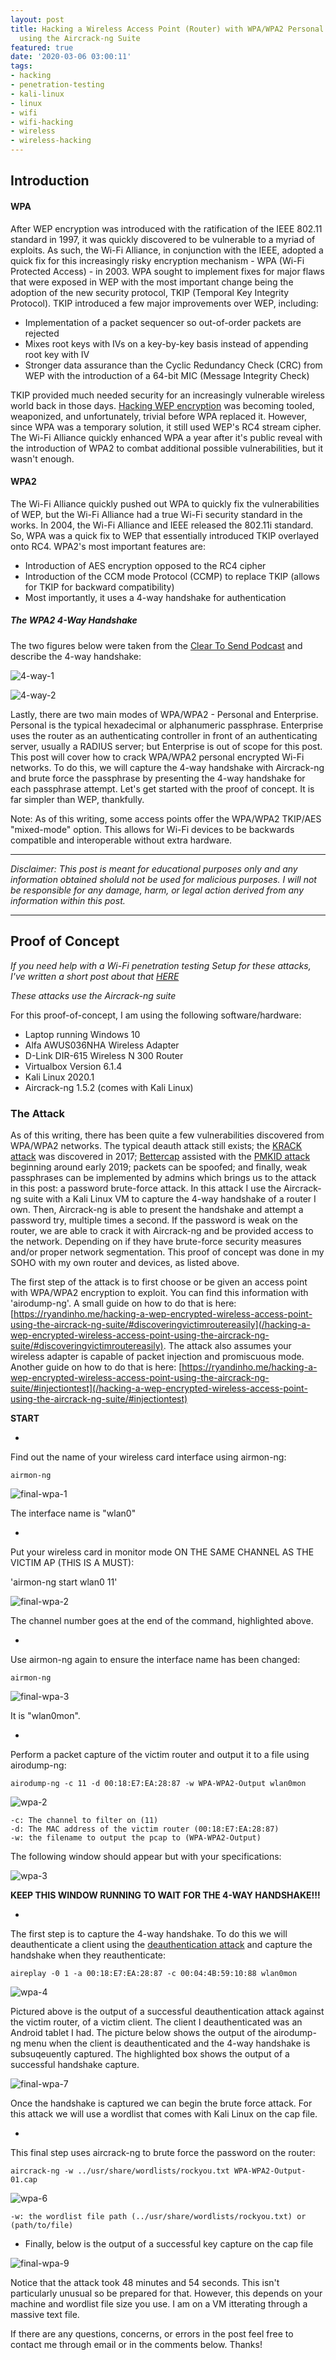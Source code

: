 ```yaml
---
layout: post
title: Hacking a Wireless Access Point (Router) with WPA/WPA2 Personal Encryption
  using the Aircrack-ng Suite
featured: true
date: '2020-03-06 03:00:11'
tags:
- hacking
- penetration-testing
- kali-linux
- linux
- wifi
- wifi-hacking
- wireless
- wireless-hacking
---
```


## Introduction
<!--kg-card-end: markdown--><!--kg-card-begin: markdown-->
#### WPA

After WEP encryption was introduced with the ratification of the IEEE 802.11 standard in 1997, it was quickly discovered to be vulnerable to a myriad of exploits. As such, the Wi-Fi Alliance, in conjunction with the IEEE, adopted a quick fix for this increasingly risky encryption mechanism - WPA (Wi-Fi Protected Access) - in 2003. WPA sought to implement fixes for major flaws that were exposed in WEP with the most important change being the adoption of the new security protocol, TKIP (Temporal Key Integrity Protocol). TKIP introduced a few major improvements over WEP, including:

- Implementation of a packet sequencer so out-of-order packets are rejected
- Mixes root keys with IVs on a key-by-key basis instead of appending root key with IV
- Stronger data assurance than the Cyclic Redundancy Check (CRC) from WEP with the introduction of a 64-bit MIC (Message Integrity Check)

TKIP provided much needed security for an increasingly vulnerable wireless world back in those days. [Hacking WEP encryption](/hacking-a-wep-encrypted-wireless-access-point-using-the-aircrack-ng-suite/) was becoming tooled, weaponized, and unfortunately, trivial before WPA replaced it. However, since WPA was a temporary solution, it still used WEP's RC4 stream cipher. The Wi-Fi Alliance quickly enhanced WPA a year after it's public reveal with the introduction of WPA2 to combat additional possible vulnerabilities, but it wasn't enough.

#### WPA2

The Wi-Fi Alliance quickly pushed out WPA to quickly fix the vulnerabilities of WEP, but the Wi-Fi Alliance had a true Wi-Fi security standard in the works. In 2004, the Wi-Fi Alliance and IEEE released the 802.11i standard. So, WPA was a quick fix to WEP that essentially introduced TKIP overlayed onto RC4. WPA2's most important features are:

- Introduction of AES encryption opposed to the RC4 cipher
- Introduction of the CCM mode Protocol (CCMP) to replace TKIP (allows for TKIP for backward compatibility)
- Most importantly, it uses a 4-way handshake for authentication

##### The WPA2 4-Way Handshake

The two figures below were taken from the [Clear To Send Podcast](cleartosend.net) and describe the 4-way handshake:

![4-way-1](/assets/images/03/4-way-1.png)

![4-way-2](/assets/images/03/4-way-2.png)

Lastly, there are two main modes of WPA/WPA2 - Personal and Enterprise. Personal is the typical hexadecimal or alphanumeric passphrase. Enterprise uses the router as an authenticating controller in front of an authenticating server, usually a RADIUS server; but Enterprise is out of scope for this post. This post will cover how to crack WPA/WPA2 personal encrypted Wi-Fi networks. To do this, we will capture the 4-way handshake with Aircrack-ng and brute force the passphrase by presenting the 4-way handshake for each passphrase attempt. Let's get started with the proof of concept. It is far simpler than WEP, thankfully.

Note: As of this writing, some access points offer the WPA/WPA2 TKIP/AES "mixed-mode" option. This allows for Wi-Fi devices to be backwards compatible and interoperable without extra hardware.

<!--kg-card-end: markdown-->
* * *
<!--kg-card-begin: markdown-->

_Disclaimer: This post is meant for educational purposes only and any information obtained sholuld not be used for malicious purposes. I will not be responsible for any damage, harm, or legal action derived from any information within this post._

<!--kg-card-end: markdown-->
* * *
<!--kg-card-begin: markdown-->
## Proof of Concept
<!--kg-card-end: markdown--><!--kg-card-begin: markdown-->

_If you need help with a Wi-Fi penetration testing Setup for these attacks, I've written a short post about that [HERE](/setting-up-a-new-wi-fi-hacking-setup/)_

_These attacks use the Aircrack-ng suite_

For this proof-of-concept, I am using the following software/hardware:

- Laptop running Windows 10
- Alfa AWUS036NHA Wireless Adapter
- D-Link DIR-615 Wireless N 300 Router
- Virtualbox Version 6.1.4
- Kali Linux 2020.1
- Aircrack-ng 1.5.2 (comes with Kali Linux)
<!--kg-card-end: markdown--><!--kg-card-begin: markdown-->
### The Attack
<!--kg-card-end: markdown--><!--kg-card-begin: markdown-->

As of this writing, there has been quite a few vulnerabilities discovered from WPA/WPA2 networks. The typical deauth attack still exists; the [KRACK attack](https://www.krackattacks.com/) was discovered in 2017; [Bettercap](https://www.bettercap.org/) assisted with the [PMKID attack](https://www.evilsocket.net/2019/02/13/Pwning-WiFi-networks-with-bettercap-and-the-PMKID-client-less-attack/) beginning around early 2019; packets can be spoofed; and finally, weak passphrases can be implemented by admins which brings us to the attack in this post: a password brute-force attack. In this attack I use the Aircrack-ng suite with a Kali Linux VM to capture the 4-way handshake of a router I own. Then, Aircrack-ng is able to present the handshake and attempt a password try, multiple times a second. If the password is weak on the router, we are able to crack it with Aircrack-ng and be provided access to the network. Depending on if they have brute-force security measures and/or proper network segmentation. This proof of concept was done in my SOHO with my own router and devices, as listed above.

The first step of the attack is to first choose or be given an access point with WPA/WPA2 encryption to exploit. You can find this information with 'airodump-ng'. A small guide on how to do that is here: [https://ryandinho.me/hacking-a-wep-encrypted-wireless-access-point-using-the-aircrack-ng-suite/#discoveringvictimroutereasily](/hacking-a-wep-encrypted-wireless-access-point-using-the-aircrack-ng-suite/#discoveringvictimroutereasily). The attack also assumes your wireless adapter is capable of packet injection and promiscuous mode. Another guide on how to do that is here: [https://ryandinho.me/hacking-a-wep-encrypted-wireless-access-point-using-the-aircrack-ng-suite/#injectiontest](/hacking-a-wep-encrypted-wireless-access-point-using-the-aircrack-ng-suite/#injectiontest)

**START**

-

Find out the name of your wireless card interface using airmon-ng:

`airmon-ng`

![final-wpa-1](/assets/images/03/final-wpa-1.png)

The interface name is "wlan0"

-

Put your wireless card in monitor mode ON THE SAME CHANNEL AS THE VICTIM AP (THIS IS A MUST):

'airmon-ng start wlan0 11'

![final-wpa-2](/assets/images/03/final-wpa-2.png)

The channel number goes at the end of the command, highlighted above.

-

Use airmon-ng again to ensure the interface name has been changed:

`airmon-ng`

![final-wpa-3](/assets/images/03/final-wpa-3.png)

It is "wlan0mon".

-

Perform a packet capture of the victim router and output it to a file using airodump-ng:

`airodump-ng -c 11 -d 00:18:E7:EA:28:87 -w WPA-WPA2-Output wlan0mon`

![wpa-2](/assets/images/03/wpa-2.png)

    -c: The channel to filter on (11)
    -d: The MAC address of the victim router (00:18:E7:EA:28:87)
    -w: the filename to output the pcap to (WPA-WPA2-Output)

The following window should appear but with your specifications:

![wpa-3](/assets/images/03/wpa-3.png)

**KEEP THIS WINDOW RUNNING TO WAIT FOR THE 4-WAY HANDSHAKE!!!**

-

The first step is to capture the 4-way handshake. To do this we will deauthenticate a client using the [deauthentication attack](/hacking-a-wep-encrypted-wireless-access-point-using-the-aircrack-ng-suite/#deauthentication) and capture the handshake when they reauthenticate:

`aireplay -0 1 -a 00:18:E7:EA:28:87 -c 00:04:4B:59:10:88 wlan0mon`

![wpa-4](/assets/images/03/wpa-4.png)

Pictured above is the output of a successful deauthentication attack against the victim router, of a victim client. The client I deauthenticated was an Android tablet I had. The picture below shows the output of the airodump-ng menu when the client is deauthenticated and the 4-way handshake is subsuqeuently captured. The highlighted box shows the output of a successful handshake capture.

![final-wpa-7](/assets/images/03/final-wpa-7.png)

Once the handshake is captured we can begin the brute force attack. For this attack we will use a wordlist that comes with Kali Linux on the cap file.

-

This final step uses aircrack-ng to brute force the password on the router:

`aircrack-ng -w ../usr/share/wordlists/rockyou.txt WPA-WPA2-Output-01.cap`

![wpa-6](/assets/images/03/wpa-6.png)

    -w: the wordlist file path (../usr/share/wordlists/rockyou.txt) or (path/to/file)

- Finally, below is the output of a successful key capture on the cap file

![final-wpa-9](/assets/images/03/final-wpa-9.png)

Notice that the attack took 48 minutes and 54 seconds. This isn't particularly unusual so be prepared for that. However, this depends on your machine and wordlist file size you use. I am on a VM itterating through a massive text file.

If there are any questions, concerns, or errors in the post feel free to contact me through email or in the comments below. Thanks!

<!--kg-card-end: markdown-->
